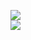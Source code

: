 [![](https://img.shields.io/badge/Made%20With-Github%20Spray-lightgrey.svg?style=for-the-badge&logo=github)](https://github.com/Annihil/github-spray#15869)  
[![](https://i.imgur.com/2DrTn0Z.gif)](https://github.com/Annihil/github-spray)